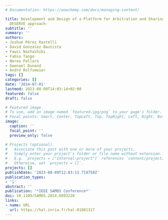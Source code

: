 ```yaml
---
# Documentation: https://wowchemy.com/docs/managing-content/

title: Development and Design of a Platform for Arbitration and Sharing Control Applications--a
  DESERVE approach-
subtitle: ''
summary: ''
authors:
- Joshué Pérez Rastelli
- David Gonzalez Bautista
- Fawzi Nashashibi
- Fabio Tango
- Nereo Pallaro
- Gwenael Dunand
- André Rolfsmeier
tags: []
categories: []
date: '2014-07-01'
lastmod: 2023-08-09T14:03:14+02:00
featured: false
draft: false

# Featured image
# To use, add an image named `featured.jpg/png` to your page's folder.
# Focal points: Smart, Center, TopLeft, Top, TopRight, Left, Right, BottomLeft, Bottom, BottomRight.
image:
  caption: ''
  focal_point: ''
  preview_only: false

# Projects (optional).
#   Associate this post with one or more of your projects.
#   Simply enter your project's folder or file name without extension.
#   E.g. `projects = ["internal-project"]` references `content/project/deep-learning/index.md`.
#   Otherwise, set `projects = []`.
projects: []
publishDate: '2023-08-09T12:03:13.719750Z'
publication_types:
- '1'
abstract: ''
publication: '*IEEE SAMOS Conference*'
doi: 10.1109/SAMOS.2014.6893228
links:
- name: URL
  url: https://hal.inria.fr/hal-01081317
---
```

